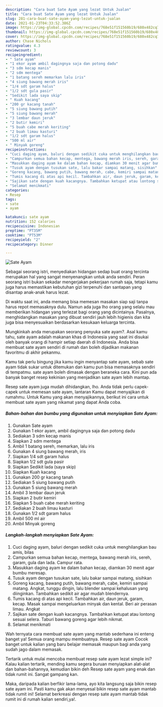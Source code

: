 ```yaml
---
description: "Cara buat Sate Ayam yang lezat Untuk Jualan"
title: "Cara buat Sate Ayam yang lezat Untuk Jualan"
slug: 281-cara-buat-sate-ayam-yang-lezat-untuk-jualan
date: 2021-01-23T04:33:52.386Z
image: https://img-global.cpcdn.com/recipes/768e51f151560b19/680x482cq70/sate-ayam-foto-resep-utama.jpg
thumbnail: https://img-global.cpcdn.com/recipes/768e51f151560b19/680x482cq70/sate-ayam-foto-resep-utama.jpg
cover: https://img-global.cpcdn.com/recipes/768e51f151560b19/680x482cq70/sate-ayam-foto-resep-utama.jpg
author: Chase Nichols
ratingvalue: 4.3
reviewcount: 3
recipeingredient:
- " Sate ayam"
- "1 ekor ayam ambil dagingnya saja dan potong dadu"
- "3 sdm kecap manis"
- "2 sdm mentega"
- "1 batang sereh memarkan lalu iris"
- "4 siung bawang merah iris"
- "1/4 sdt garam halus"
- "1/2 sdt gula pasir"
- "Sedikit lada saya skip"
- " Kuah kacang"
- "200 gr kacang tanah"
- "5 siung bawang putih"
- "5 siung bawang merah"
- "3 lembar daun jeruk"
- "2 butir kemiri"
- "5 buah cabe merah keriting"
- "2 buah limau kasturi"
- "1/2 sdt garam halus"
- "500 ml air"
- " Minyak goreng"
recipeinstructions:
- "Cuci daging ayam, baluri dengan sedikit cuka untuk menghilangkan bau amis, bilas"
- "Campurkan semua bahan kecap, mentega, bawang merah iris, sereh, garam, gula dan lada. Campur rata."
- "Masukkan daging ayam ke dalam bahan kecap, diamkan 30 menit agar bumbu meresap."
- "Tusuk ayam dengan tusukan sate, lalu bakar sampai matang, sisihkan"
- "Goreng kacang, bawang putih, bawang merah, cabe, kemiri sampai matang. Angkat, tunggu dingin, lalu blender sampai kehalusan yang diinginkan. Tambahkan sedikit air agar mudah blendernya."
- "Tumis kacang di atas api kecil. Tambahkan air, daun jeruk, garam, kecap. Masak sampai mengeluarkan minyak dan kental. Beri air perasan limau. Angkat"
- "Sajikan sate dengan kuah kacangnya. Tambahkan ketupat atau lontong sesuai selera. Taburi bawang goreng agar lebih nikmat."
- "Selamat menikmati"
categories:
- Resep
tags:
- sate
- ayam

katakunci: sate ayam 
nutrition: 152 calories
recipecuisine: Indonesian
preptime: "PT35M"
cooktime: "PT53M"
recipeyield: "2"
recipecategory: Dinner

---
```



![Sate Ayam](https://img-global.cpcdn.com/recipes/768e51f151560b19/680x482cq70/sate-ayam-foto-resep-utama.jpg)

Sebagai seorang istri, menyediakan hidangan sedap buat orang tercinta merupakan hal yang sangat menyenangkan untuk anda sendiri. Peran seorang istri bukan sekadar mengerjakan pekerjaan rumah saja, tetapi kamu juga harus memastikan kebutuhan gizi terpenuhi dan santapan yang disantap anak-anak harus lezat.

Di waktu  saat ini, anda memang bisa memesan masakan siap saji tanpa harus repot memasaknya dulu. Namun ada juga lho orang yang selalu mau memberikan hidangan yang terlezat bagi orang yang dicintainya. Pasalnya, menghidangkan masakan yang dibuat sendiri jauh lebih higienis dan kita juga bisa menyesuaikan berdasarkan kesukaan keluarga tercinta. 



Mungkinkah anda merupakan seorang penyuka sate ayam?. Asal kamu tahu, sate ayam adalah makanan khas di Indonesia yang saat ini disukai oleh banyak orang di hampir setiap daerah di Indonesia. Anda bisa membuat sate ayam sendiri di rumah dan boleh dijadikan makanan favoritmu di akhir pekanmu.

Kamu tak perlu bingung jika kamu ingin menyantap sate ayam, sebab sate ayam tidak sukar untuk ditemukan dan kamu pun bisa memasaknya sendiri di tempatmu. sate ayam boleh dimasak dengan beraneka cara. Kini pun ada banyak banget resep kekinian yang menjadikan sate ayam lebih mantap.

Resep sate ayam juga mudah dihidangkan, lho. Anda tidak perlu capek-capek untuk memesan sate ayam, lantaran Kamu dapat menyajikan di rumahmu. Untuk Kamu yang akan menyajikannya, berikut ini cara untuk membuat sate ayam yang nikamat yang dapat Anda coba.

<!--inarticleads1-->

##### Bahan-bahan dan bumbu yang digunakan untuk menyiapkan Sate Ayam:

1. Gunakan  Sate ayam
1. Gunakan 1 ekor ayam, ambil dagingnya saja dan potong dadu
1. Sediakan 3 sdm kecap manis
1. Siapkan 2 sdm mentega
1. Ambil 1 batang sereh, memarkan, lalu iris
1. Gunakan 4 siung bawang merah, iris
1. Siapkan 1/4 sdt garam halus
1. Siapkan 1/2 sdt gula pasir
1. Siapkan Sedikit lada (saya skip)
1. Siapkan  Kuah kacang
1. Gunakan 200 gr kacang tanah
1. Sediakan 5 siung bawang putih
1. Gunakan 5 siung bawang merah
1. Ambil 3 lembar daun jeruk
1. Siapkan 2 butir kemiri
1. Siapkan 5 buah cabe merah keriting
1. Sediakan 2 buah limau kasturi
1. Gunakan 1/2 sdt garam halus
1. Ambil 500 ml air
1. Ambil  Minyak goreng




<!--inarticleads2-->

##### Langkah-langkah menyiapkan Sate Ayam:

1. Cuci daging ayam, baluri dengan sedikit cuka untuk menghilangkan bau amis, bilas
1. Campurkan semua bahan kecap, mentega, bawang merah iris, sereh, garam, gula dan lada. Campur rata.
1. Masukkan daging ayam ke dalam bahan kecap, diamkan 30 menit agar bumbu meresap.
1. Tusuk ayam dengan tusukan sate, lalu bakar sampai matang, sisihkan
1. Goreng kacang, bawang putih, bawang merah, cabe, kemiri sampai matang. Angkat, tunggu dingin, lalu blender sampai kehalusan yang diinginkan. Tambahkan sedikit air agar mudah blendernya.
1. Tumis kacang di atas api kecil. Tambahkan air, daun jeruk, garam, kecap. Masak sampai mengeluarkan minyak dan kental. Beri air perasan limau. Angkat
1. Sajikan sate dengan kuah kacangnya. Tambahkan ketupat atau lontong sesuai selera. Taburi bawang goreng agar lebih nikmat.
1. Selamat menikmati




Wah ternyata cara membuat sate ayam yang mantab sederhana ini enteng banget ya! Semua orang mampu membuatnya. Resep sate ayam Cocok banget untuk kalian yang baru belajar memasak maupun bagi anda yang sudah jago dalam memasak.

Tertarik untuk mulai mencoba membuat resep sate ayam lezat simple ini? Kalau kalian tertarik, mending kamu segera buruan menyiapkan alat-alat dan bahan-bahannya, kemudian bikin deh Resep sate ayam yang enak dan tidak rumit ini. Sangat gampang kan. 

Maka, daripada kalian berfikir lama-lama, ayo kita langsung saja bikin resep sate ayam ini. Pasti kamu gak akan menyesal bikin resep sate ayam mantab tidak rumit ini! Selamat berkreasi dengan resep sate ayam mantab tidak rumit ini di rumah kalian sendiri,ya!.

